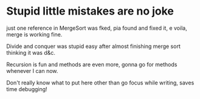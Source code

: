 # Stupid little mistakes are no joke

just one reference in MergeSort was fked, pia found and fixed it, e voila, merge is working fine.

Divide and conquer was stupid easy after almost finishing merge sort thinking it was d&c.

Recursion is fun and methods are even more, gonna go for methods whenever I can now.

Don't really know what to put here other than go focus while writing, saves time debugging!